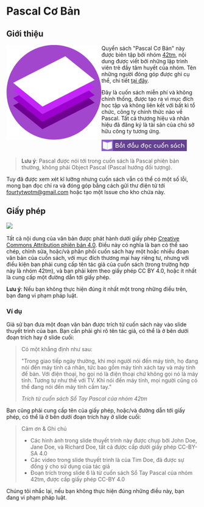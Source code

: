 Pascal Cơ Bản
=============

Giới thiệu
----------

<img src="logo.png" align="left"/>

Quyển sách "Pascal Cơ Bản" này được biên tập bởi nhóm
[42tm](http://github.com/42tm), nội dung được viết bởi những lập trình viên trẻ
đầy tâm huyết của nhóm. Tên những người đóng góp được ghi cụ thể, chi tiết
[tại đây](CREDITS.md).

Đây là cuốn sách miễn phí và không chính thống, được tạo ra vì mục đích học tập
và không liên kết với bất kì tổ chức, công ty chính thức nào về Pascal. Tất cả
thương hiệu và nhãn hiệu đã đăng ký là tài sản của chủ sở hữu công ty tương ứng.

[![](button.png)](book/_intro.md)

> **Lưu ý**: Pascal được nói tới trong cuốn sách là Pascal phiên bản thường,
không phải Object Pascal (Pascal hướng đối tượng).

Tuy đã được xem xét kĩ lưỡng nhưng cuốn sách vẫn có thể có một số lỗi, mong bạn
đọc chỉ ra và đóng góp bằng cách gửi thư điện tử tới fourtytwotm@gmail.com hoặc
tạo một Issue cho kho chứa này.

Giấy phép
---------

![](http://i.creativecommons.org/l/by/4.0/88x31.png)

Tất cả nội dung của văn bản được phát hành dưới giấy phép [Creative Commons
Attribution phiên bản 4.0](http://creativecommons.org/licenses/by/4.0/).
Điều này có nghĩa là bạn có thể sao chép, chỉnh sửa, hoặc/và phân phối cuốn
sách hay một hoặc nhiều đoạn văn bản của cuốn sách, với mục đích thương mại hay
riêng tư, nhưng với điều kiện bạn phải cung cấp tên tác giả của cuốn sách
(trong trường hợp này là nhóm 42tm), và bạn phải kèm theo giấy phép CC BY 4.0,
hoặc ít nhất là cung cấp một đường dẫn tới giấy phép.

**Lưu ý**: Nếu bạn không thực hiện đúng ít nhất một trong những điều trên, bạn
đang vi phạm pháp luật.

### Ví dụ

Giả sử bạn đưa một đoạn văn bản được trích từ cuốn sách này vào slide thuyết
trình của bạn. Bạn cần phải ghi rõ tên tác giả, có thể là ở bên dưới đoạn trích
hay ở slide cuối:

> Có một khẳng định như sau:
>
> "Trong giao tiếp ngày thường, khi mọi người nói đến máy tính, họ đang nói đến máy tính cá nhân, tức bao gồm máy tính xách tay và máy tính để bàn. Với điện thoại, họ gọi nó là điện thoại chứ không gọi nó là máy tính. Tương tự như thế với TV. Khi nói đến máy tính, mọi người cũng có thể đang nói đến máy tính cầm tay."
>
> _Trích từ cuốn sách Sổ Tay Pascal của nhóm 42tm_

Bạn cũng phải cung cấp tên của giấy phép, hoặc/và đường dẫn tới giấy phép,
có thể là ở bên dưới đoạn trích hay ở slide cuối:

> Cảm ơn & Ghi chú
>
> - Các hình ảnh trong slide thuyết trình này được chụp bởi John Doe, Jane Doe,
và Richard Doe, tất cả được cấp dưới giấy phép CC-BY-SA 4.0
> - Các video trong slide thuyết trình là của Tim Doe, đã được sự đồng ý cho
> sử dụng của tác giả
> - Đoạn trích trong slide 6 là từ cuốn sách Sổ Tay Pascal của nhóm 42tm, được
> cấp giấy phép CC-BY 4.0

Chúng tôi nhắc lại, nếu bạn không thực hiện đúng những điều này, bạn đang vi
phạm pháp luật.

